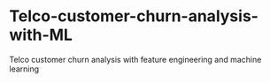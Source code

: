 # Telco-customer-churn-analysis-with-ML
Telco customer churn analysis with feature engineering and machine learning
